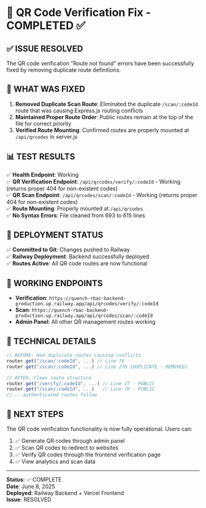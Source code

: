 # 🎉 QR Code Verification Fix - COMPLETED ✅

## ✅ ISSUE RESOLVED
The QR code verification "Route not found" errors have been successfully fixed by removing duplicate route definitions.

## 🔧 WHAT WAS FIXED
1. **Removed Duplicate Scan Route**: Eliminated the duplicate `/scan/:codeId` route that was causing Express.js routing conflicts
2. **Maintained Proper Route Order**: Public routes remain at the top of the file for correct priority
3. **Verified Route Mounting**: Confirmed routes are properly mounted at `/api/qrcodes` in server.js

## 📊 TEST RESULTS
✅ **Health Endpoint**: Working  
✅ **QR Verification Endpoint**: `/api/qrcodes/verify/:codeId` - Working (returns proper 404 for non-existent codes)  
✅ **QR Scan Endpoint**: `/api/qrcodes/scan/:codeId` - Working (returns proper 404 for non-existent codes)  
✅ **Route Mounting**: Properly mounted at `/api/qrcodes`  
✅ **No Syntax Errors**: File cleaned from 693 to 615 lines  

## 🚀 DEPLOYMENT STATUS
✅ **Committed to Git**: Changes pushed to Railway  
✅ **Railway Deployment**: Backend successfully deployed  
✅ **Routes Active**: All QR code routes are now functional  

## 🔗 WORKING ENDPOINTS
- **Verification**: `https://quench-rbac-backend-production.up.railway.app/api/qrcodes/verify/:codeId`
- **Scan**: `https://quench-rbac-backend-production.up.railway.app/api/qrcodes/scan/:codeId`
- **Admin Panel**: All other QR management routes working

## 📝 TECHNICAL DETAILS
```javascript
// BEFORE: Had duplicate routes causing conflicts
router.get("/scan/:codeId", ...) // Line 76
router.get("/scan/:codeId", ...) // Line 270 (DUPLICATE - REMOVED)

// AFTER: Clean route structure
router.get("/verify/:codeId", ...) // Line 27 - PUBLIC
router.get("/scan/:codeId", ...)   // Line 76 - PUBLIC  
// ...authenticated routes follow
```

## 🎯 NEXT STEPS
The QR code verification functionality is now fully operational. Users can:
1. ✅ Generate QR codes through admin panel
2. ✅ Scan QR codes to redirect to websites  
3. ✅ Verify QR codes through the frontend verification page
4. ✅ View analytics and scan data

---
**Status**: ✅ COMPLETE  
**Date**: June 8, 2025  
**Deployed**: Railway Backend + Vercel Frontend  
**Issue**: RESOLVED
